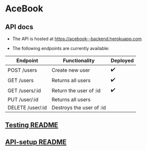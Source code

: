 # AceBook

## API docs

- The API is hosted at https://acebook--backend.herokuapp.com

- The following endpoints are currently available:


| Endpoint        | Functionality            | Deployed         |
| ----------------| -------------------------|------------------|
| POST /users     | Create new user          |:heavy_check_mark:|
| GET /users      | Returns all users        |:heavy_check_mark:|
| GET /users/:id  | Return the user of :id   |:heavy_check_mark:|
| PUT /user/:id   | Returns all users        |                  |
| DELETE /user/:id| Destroys the user of :id |                  |




## [Testing README](https://github.com/taran314/acebook-insert-team-name-here/blob/main/testing.md)
## [API-setup README](https://github.com/taran314/acebook-insert-team-name-here/blob/main/api-setup.md)